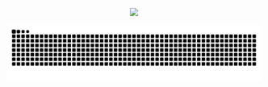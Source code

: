 <p align="center">
<img src="https://readme-typing-svg.demolab.com?font=Orbitron&size=25&pause=1000&center=true&vCenter=true&random=false&width=600&lines=Welcome+to+my+GitHub+profile+page!;I+am+super+obsessed+with+programming!" />
</p>
<picture>
  <source media="(prefers-color-scheme: dark)" srcset="https://raw.githubusercontent.com/MJM-13309559213/MJM-13309559213/output/github-contribution-grid-snake-dark.svg">
  <source media="(prefers-color-scheme: light)" srcset="https://raw.githubusercontent.com/MJM-13309559213/MJM-13309559213/output/github-contribution-grid-snake.svg">
  <img alt="github contribution grid snake animation" src="https://raw.githubusercontent.com/MJM-13309559213/MJM-13309559213/output/github-contribution-grid-snake.svg">
</picture>

